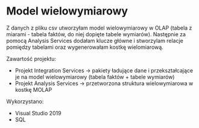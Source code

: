 # Model wielowymiarowy

Z danych z pliku csv utworzyłam model wielowymiarowy w OLAP (tabela z miarami - tabela faktów, do niej dopięte tabele wymiarów).
Następnie za pomocą Analysis Services dodałam klucze główne i stworzylam relacje pomiędzy tabelami oraz wygenerowałam kostkę wielomiarową.


Zawartość projektu:
- Projekt Integration Services -> pakiety ładujące dane i przekształcające je na model wielowymiarowy (tabela faktów + tabele wymiarów)
- Projekt Analysis Services -> przetworzona struktura wielowymiarowa w kostkę MOLAP

Wykorzystano:
- Visual Studio 2019
- SQL
